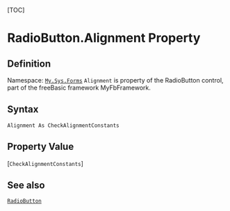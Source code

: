 [TOC]
# RadioButton.Alignment Property

## Definition
Namespace: [`My.Sys.Forms`](My.Sys.Forms.md)
`Alignment` is property of the RadioButton control, part of the freeBasic framework MyFbFramework.
## Syntax
```freeBasic
Alignment As CheckAlignmentConstants
```
## Property Value
[`CheckAlignmentConstants`]
## See also
[`RadioButton`](RadioButton.md)
